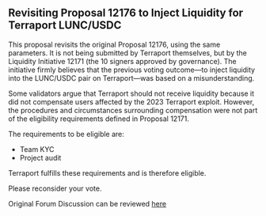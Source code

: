 ## Revisiting Proposal 12176 to Inject Liquidity for Terraport LUNC/USDC

This proposal revisits the original Proposal 12176, using the same parameters. It is not being submitted by Terraport themselves, but by the Liquidity Initiative 12171 (the 10 signers approved by governance). The initiative firmly believes that the previous voting outcome—to inject liquidity into the LUNC/USDC pair on Terraport—was based on a misunderstanding.

Some validators argue that Terraport should not receive liquidity because it did not compensate users affected by the 2023 Terraport exploit. However, the procedures and circumstances surrounding compensation were not part of the eligibility requirements defined in Proposal 12171.

The requirements to be eligible are:

- Team KYC
- Project audit

Terraport fulfills these requirements and is therefore eligible.

Please reconsider your vote.

Original Forum Discussion can be reviewed [here](https://discourse.luncgoblins.com/t/request-to-inject-liquidity-for-terraport-dex-as-outlined-by-proposal-12171)
